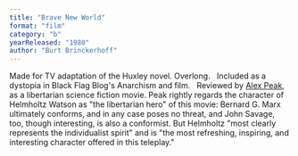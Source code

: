 ```yaml
---
title: "Brave New World"
format: "film"
category: "b"
yearReleased: "1980"
author: "Burt Brinckerhoff"
---
```

Made for TV adaptation of the Huxley novel. Overlong.
 
Included as a dystopia in Black Flag Blog's   Anarchism and film.
 
Reviewed by <a href="http://alexpeak.com/art/films/bnw1980/">Alex Peak</a>, as a libertarian  science fiction movie. Peak rightly regards the character of Helmholtz Watson as  "the libertarian hero" of this movie: Bernard G. Marx ultimately conforms, and  in any case poses no threat, and John Savage, too, though interesting, is also a  conformist. But Helmholtz "most clearly represents the individualist spirit" and  is "the most refreshing, inspiring, and interesting character offered in this  teleplay."